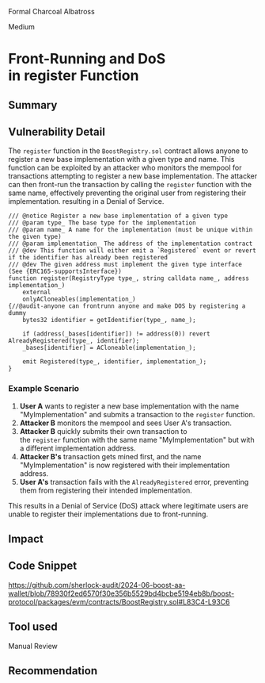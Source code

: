 Formal Charcoal Albatross

Medium

# Front-Running and DoS in register Function

## Summary

## Vulnerability Detail

The `register` function in the `BoostRegistry.sol` contract allows anyone to register a new base implementation with a given type and name. This function can be exploited by an attacker who monitors the mempool for transactions attempting to register a new base implementation. The attacker can then front-run the transaction by calling the `register` function with the same name, effectively preventing the original user from registering their implementation. resulting in a Denial of Service.

```solidity
/// @notice Register a new base implementation of a given type
/// @param type_ The base type for the implementation
/// @param name_ A name for the implementation (must be unique within the given type)
/// @param implementation_ The address of the implementation contract
/// @dev This function will either emit a `Registered` event or revert if the identifier has already been registered
/// @dev The given address must implement the given type interface (See {ERC165-supportsInterface})
function register(RegistryType type_, string calldata name_, address implementation_)
    external
    onlyACloneables(implementation_)
{//@audit-anyone can frontrunn anyone and make DOS by registering a dummy
    bytes32 identifier = getIdentifier(type_, name_);

    if (address(_bases[identifier]) != address(0)) revert AlreadyRegistered(type_, identifier);
    _bases[identifier] = ACloneable(implementation_);

    emit Registered(type_, identifier, implementation_);
}

```
### **Example Scenario**

1. **User A** wants to register a new base implementation with the name "MyImplementation" and submits a transaction to the `register` function.
2. **Attacker B** monitors the mempool and sees User A's transaction.
3. **Attacker B** quickly submits their own transaction to the `register` function with the same name "MyImplementation" but with a different implementation address.
4. **Attacker B's** transaction gets mined first, and the name "MyImplementation" is now registered with their implementation address.
5. **User A's** transaction fails with the `AlreadyRegistered` error, preventing them from registering their intended implementation.

This results in a Denial of Service (DoS) attack where legitimate users are unable to register their implementations due to front-running.

## Impact

## Code Snippet

https://github.com/sherlock-audit/2024-06-boost-aa-wallet/blob/78930f2ed6570f30e356b5529bd4bcbe5194eb8b/boost-protocol/packages/evm/contracts/BoostRegistry.sol#L83C4-L93C6

## Tool used

Manual Review

## Recommendation